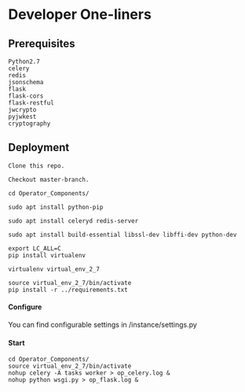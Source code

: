 # Developer One-liners

## Prerequisites

    Python2.7
    celery
    redis
    jsonschema
    flask
    flask-cors
    flask-restful
    jwcrypto
    pyjwkest
    cryptography

## Deployment

    Clone this repo.

    Checkout master-branch.
    
    cd Operator_Components/
    
    sudo apt install python-pip
    
    sudo apt install celeryd redis-server
    
    sudo apt install build-essential libssl-dev libffi-dev python-dev
    
    export LC_ALL=C
    pip install virtualenv

    virtualenv virtual_env_2_7
    
    source virtual_env_2_7/bin/activate
    pip install -r ../requirements.txt

#### Configure

You can find configurable settings in /instance/settings.py

#### Start

    cd Operator_Components/
    source virtual_env_2_7/bin/activate
    nohup celery -A tasks worker > op_celery.log &
    nohup python wsgi.py > op_flask.log &

